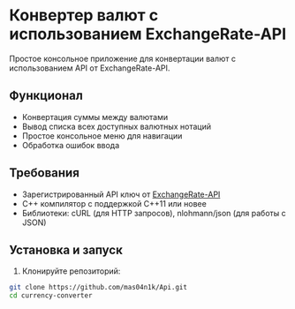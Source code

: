 # Конвертер валют с использованием ExchangeRate-API

Простое консольное приложение для конвертации валют с использованием API от ExchangeRate-API.

## Функционал

- Конвертация суммы между валютами
- Вывод списка всех доступных валютных нотаций
- Простое консольное меню для навигации
- Обработка ошибок ввода

## Требования

- Зарегистрированный API ключ от [ExchangeRate-API](https://www.exchangerate-api.com)
- C++ компилятор с поддержкой C++11 или новее
- Библиотеки: cURL (для HTTP запросов), nlohmann/json (для работы с JSON)

## Установка и запуск

1. Клонируйте репозиторий:
```bash
git clone https://github.com/mas04n1k/Api.git
cd currency-converter